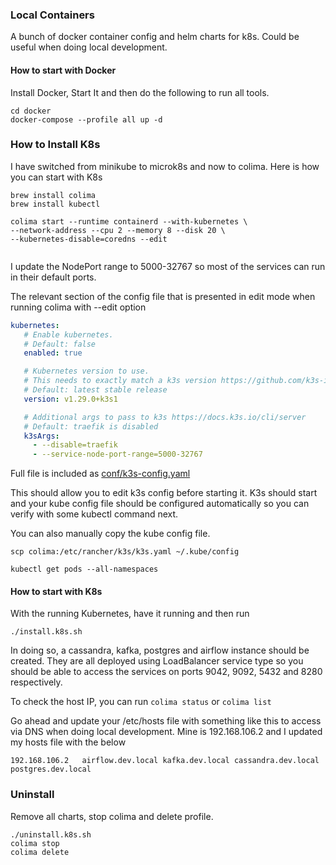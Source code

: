 ### Local Containers

A bunch of docker container config and helm charts for k8s. Could be useful when doing local development.

#### How to start with Docker
Install Docker, Start It and then do the following to run all tools.
```shell
cd docker
docker-compose --profile all up -d
```

### How to Install K8s
I have switched from minikube to microk8s and now to colima.
Here is how you can start with K8s

```shell
brew install colima
brew install kubectl

colima start --runtime containerd --with-kubernetes \
--network-address --cpu 2 --memory 8 --disk 20 \
--kubernetes-disable=coredns --edit


```

I update the NodePort range to 5000-32767 so most of the services can run in their default ports.

The relevant section of the config file that is presented in edit mode when running colima with --edit option

```yaml
kubernetes:
   # Enable kubernetes.
   # Default: false
   enabled: true

   # Kubernetes version to use.
   # This needs to exactly match a k3s version https://github.com/k3s-io/k3s/releases
   # Default: latest stable release
   version: v1.29.0+k3s1

   # Additional args to pass to k3s https://docs.k3s.io/cli/server
   # Default: traefik is disabled
   k3sArgs:
     - --disable=traefik
     - --service-node-port-range=5000-32767
 ```
Full file is included as [conf/k3s-config.yaml](./conf/k3s-config.yaml)

This should allow you to edit k3s config before starting it. K3s should start and your kube config file should be configured
automatically so you can verify with some kubectl command next.

You can also manually copy the kube config file.

```
scp colima:/etc/rancher/k3s/k3s.yaml ~/.kube/config
```

```
kubectl get pods --all-namespaces
```

#### How to start with K8s
With the running Kubernetes, have it running and then run

```
./install.k8s.sh
```

In doing so, a cassandra, kafka, postgres and airflow instance should be created.
They are all deployed using LoadBalancer service type so you should be able to access the services on ports
9042, 9092, 5432 and 8280 respectively. 

To check the host IP, you can run ```colima status``` or ```colima list```

Go ahead and update your /etc/hosts file with something like this to access via DNS when doing local development.
Mine is 192.168.106.2 and I updated my hosts file with the below
```
192.168.106.2   airflow.dev.local kafka.dev.local cassandra.dev.local postgres.dev.local
```

### Uninstall
Remove all charts, stop colima and delete profile.
```
./uninstall.k8s.sh
colima stop
colima delete
```
